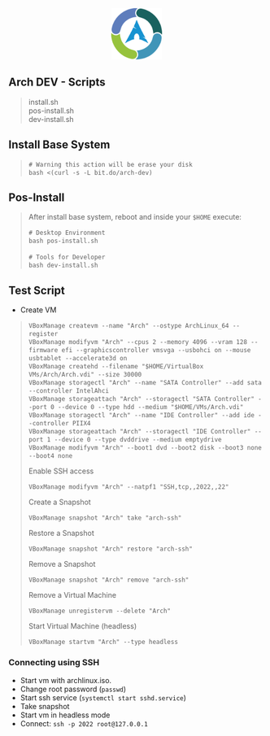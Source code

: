 <p align="center">
    <img src="https://github.com/andreluizs/arch-cvc/blob/master/docs/logo.png?raw=true" width="20%">  
</p>

## Arch DEV - Scripts

> install.sh  
> pos-install.sh  
> dev-install.sh

## Install Base System
> ```shell 
> # Warning this action will be erase your disk
> bash <(curl -s -L bit.do/arch-dev) 
> ```
## Pos-Install
> After install base system, reboot and inside your `$HOME` execute:
> ```shell 
> # Desktop Environment
> bash pos-install.sh
>
> # Tools for Developer
> bash dev-install.sh
>```

## Test Script
- Create VM
> ```shell 
> VBoxManage createvm --name "Arch" --ostype ArchLinux_64 --register
> VBoxManage modifyvm "Arch" --cpus 2 --memory 4096 --vram 128 --firmware efi --graphicscontroller vmsvga --usbohci on --mouse usbtablet --accelerate3d on
> VBoxManage createhd --filename "$HOME/VirtualBox VMs/Arch/Arch.vdi" --size 30000
> VBoxManage storagectl "Arch" --name "SATA Controller" --add sata --controller IntelAhci
> VBoxManage storageattach "Arch" --storagectl "SATA Controller" --port 0 --device 0 --type hdd --medium "$HOME/VMs/Arch.vdi"
> VBoxManage storagectl "Arch" --name "IDE Controller" --add ide --controller PIIX4
> VBoxManage storageattach "Arch" --storagectl "IDE Controller" --port 1 --device 0 --type dvddrive --medium emptydrive
> VBoxManage modifyvm "Arch" --boot1 dvd --boot2 disk --boot3 none --boot4 none
>```
> Enable SSH access
>```shell
> VBoxManage modifyvm "Arch" --natpf1 "SSH,tcp,,2022,,22"
>```
> Create a Snapshot
>```shell
> VBoxManage snapshot "Arch" take "arch-ssh"
> ```
> Restore a Snapshot
>```shell
> VBoxManage snapshot "Arch" restore "arch-ssh"
> ```
> Remove a Snapshot
>```shell
> VBoxManage snapshot "Arch" remove "arch-ssh"
> ```
> Remove a Virtual Machine
>```shell
> VBoxManage unregistervm --delete "Arch"
> ```
> Start Virtual Machine (headless)
>```shell
> VBoxManage startvm "Arch" --type headless
> ```
### Connecting using SSH  
- Start vm with archlinux.iso.
- Change root password (`passwd`)
- Start ssh service (`systemctl start sshd.service`)
- Take snapshot
- Start vm in headless mode
- Connect: `ssh -p 2022 root@127.0.0.1`
